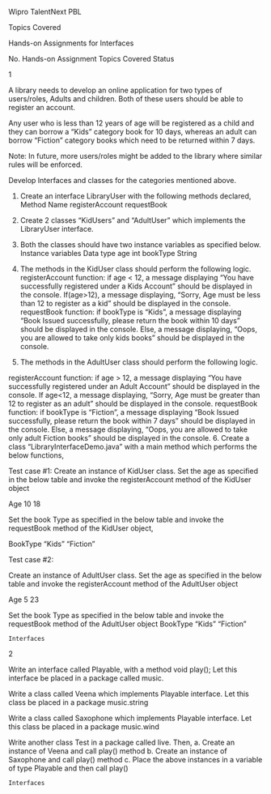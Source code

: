 Wipro TalentNext PBL

Topics Covered

Hands-on Assignments for Interfaces



No. 	Hands-on Assignment 	Topics Covered 	Status

1 	

 A library needs to develop an online application for two types of users/roles, Adults and children. Both of these users should be able to register an account. 

Any user who is less than 12 years of age will be registered as a child and they can borrow a “Kids” category book for 10 days, whereas an adult can borrow “Fiction” category books which need to be returned within 7 days. 

Note: In future, more users/roles might be added to the library where similar rules will be enforced. 

Develop Interfaces and classes for the categories mentioned above.  
1. Create an interface LibraryUser with the following methods declared,
Method Name
registerAccount
requestBook
2. Create 2 classes “KidUsers” and “AdultUser” which implements the LibraryUser interface.

3.  Both the classes should have two instance variables as specified below.
Instance variables  Data type
age int
bookType String



4. The methods in the KidUser class should perform the following logic. 
registerAccount function:
if age < 12, a message displaying “You have successfully registered under a Kids Account” should be displayed in the console. 
If(age>12), a message displaying, “Sorry, Age must be less than 12 to register as a kid” should be displayed in the console. 
requestBook function: 
if bookType is “Kids”, a message displaying “Book Issued successfully, please return the book within 10 days” should be displayed in the console. 
Else, a message displaying, “Oops, you are allowed to take only kids books” should be displayed in the console. 
5. The methods in the AdultUser class should perform the following logic. 

registerAccount  function:
if age > 12, a message displaying “You have successfully registered under an Adult Account” should be displayed in the console.
If age<12, a message displaying, “Sorry, Age must be greater than 12 to register as an adult” should be displayed in the console.
requestBook function:
if bookType is “Fiction”, a message displaying “Book Issued successfully, please return the book within 7 days” should be displayed in the console.
Else, a message displaying, “Oops, you are allowed to take only adult Fiction books” should be displayed in the console.
6. Create a class “LibraryInterfaceDemo.java” with a main method which performs the below functions,









Test case #1:
Create an instance of KidUser class. 
Set the age as specified in the below table and invoke the registerAccount method  of the  KidUser object

Age
10
18

Set the book Type as specified in the below table and invoke the requestBook method of the KidUser object,

BookType
“Kids”
“Fiction”

Test case #2:

Create an instance of AdultUser class. 
Set the age as specified in the below table and invoke the registerAccount method of the AdultUser object

Age
5
23

Set the book Type as specified in the below table and invoke the requestBook method of the  AdultUser  object
BookType
“Kids”
“Fiction”

	Interfaces 	

2 	

 Write an interface called Playable, with a method
void play();
Let this interface be placed in a package called music.

Write a class called Veena which implements Playable interface. Let this class be placed in a package music.string

Write a class called Saxophone which implements Playable interface. Let this class be placed in a package music.wind

Write another class Test in a package called live. Then,
a. Create an instance of Veena and call play() method
b. Create an instance of Saxophone and call play() method
c. Place the above instances in a variable of type Playable and then call play()

	Interfaces 	